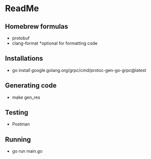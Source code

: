 # ReadMe

## Homebrew formulas
- protobuf
- clang-format *optional for formatting code


## Installations
- go install google.golang.org/grpc/cmd/protoc-gen-go-grpc@latest


## Generating code
- make gen_res

## Testing
- Postman

## Running
- go run main.go